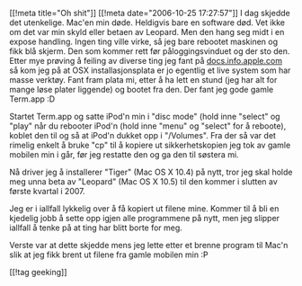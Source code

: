 [[!meta  title="Oh shit"]]
[[!meta  date="2006-10-25 17:27:57"]]
I dag skjedde det utenkelige. Mac'en min døde. Heldigvis bare en software død. Vet ikke om det var min skyld eller betaen av Leopard. Men den hang seg midt i en expose handling. Ingen ting ville virke, så jeg bare rebootet maskinen og fikk blå skjerm. Den som kommer rett før påloggingsvinduet og der sto den. Etter mye prøving å feiling av diverse ting jeg fant på <a href="http://docs.info.apple.com">docs.info.apple.com</a> så kom jeg på at OSX installasjonsplata er jo egentlig et live system som har masse verktøy. Fant fram plata mi, etter å ha lett en stund (jeg har alt for mange løse plater liggende) og bootet fra den. Der fant jeg gode gamle Term.app :D

Startet Term.app og satte iPod'n min i "disc mode" (hold inne "select" og "play" når du rebooter iPod'n (hold inne "menu" og "select" for å reboote), koblet den til og så at iPod'n dukket opp i "/Volumes". Fra der så var det rimelig enkelt å bruke "cp" til å kopiere ut sikkerhetskopien jeg tok av gamle mobilen min i går, før jeg restatte den og ga den til søstera mi.

Nå driver jeg å installerer "Tiger" (Mac OS X 10.4) på nytt, tror jeg skal holde meg unna beta av "Leopard" (Mac OS X 10.5) til den kommer i slutten av første kvartal i 2007.

Jeg er i iallfall lykkelig over å få kopiert ut filene mine. Kommer til å bli en kjedelig jobb å sette opp igjen alle programmene på nytt, men jeg slipper iallfall å tenke på at ting har blitt borte for meg.

Verste var at dette skjedde mens jeg lette etter et brenne program til Mac'n slik at jeg fikk brent ut filene fra gamle mobilen min :P

[[!tag  geeking]]
